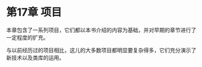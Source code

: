 # 第17章 项目

本章包含了一系列项目，它们都以本书介绍的内容为基础，并对早期的章节进行了一定程度的扩充。

与以前经历过的项目相比，这儿的大多数项目都明显要复杂得多，它们充分演示了新技术以及类库的运用。

